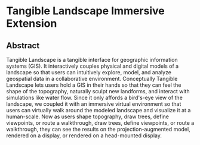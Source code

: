 # Tangible Landscape Immersive Extension

## Abstract
Tangible Landscape is a tangible interface for geographic information systems (GIS). It interactively couples physical and digital models of a landscape so that users can intuitively explore, model, and analyze geospatial data in a collaborative environment. Conceptually Tangible Landscape lets users hold a GIS in their hands so that they can feel the shape of the topography, naturally sculpt new landforms, and interact with simulations like water flow.
Since it only affords a bird's-eye view of the landscape, we coupled it with an immersive virtual environment so that users can virtually walk around the modeled landscape and visualize it at a human-scale. Now as users shape topography, draw trees, define viewpoints, or route a walkthrough, draw trees, define viewpoints, or route a walkthrough, they can see the results on the projection-augmented model, rendered on a display, or rendered on a head-mounted display.
